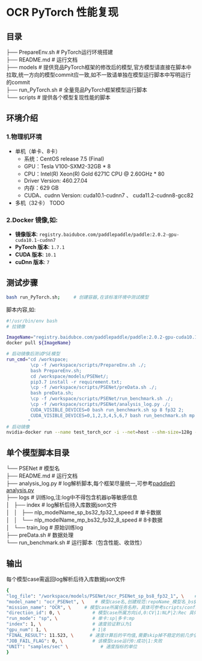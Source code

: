 # OCR PyTorch 性能复现
## 目录 

├── PrepareEnv.sh   # PyTorch运行环境搭建  
├── README.md       # 运行文档  
├── models          # 提供竞品PyTorch框架的修改后的模型,官方模型请直接在脚本中拉取,统一方向的模型commit应一致,如不一致请单独在模型运行脚本中写明运行的commit  
├── run_PyTorch.sh  # 全量竞品PyTorch框架模型运行脚本  
└── scripts         # 提供各个模型复现性能的脚本  

## 环境介绍
### 1.物理机环境
- 单机（单卡、8卡）
  - 系统：CentOS release 7.5 (Final)
  - GPU：Tesla V100-SXM2-32GB * 8
  - CPU：Intel(R) Xeon(R) Gold 6271C CPU @ 2.60GHz * 80
  - Driver Version: 460.27.04
  - 内存：629 GB
  - CUDA、cudnn Version: cuda10.1-cudnn7 、 cuda11.2-cudnn8-gcc82
- 多机（32卡） TODO

### 2.Docker 镜像,如:

- **镜像版本**: `registry.baidubce.com/paddlepaddle/paddle:2.0.2-gpu-cuda10.1-cudnn7`
- **PyTorch 版本**: `1.7.1` 
- **CUDA 版本**: `10.1`
- **cuDnn 版本**: `7`

## 测试步骤
```bash
bash run_PyTorch.sh;     # 创建容器,在该标准环境中测试模型   
```
脚本内容,如:
```bash
#!/usr/bin/env bash
# 拉镜像

ImageName="registry.baidubce.com/paddlepaddle/paddle:2.0.2-gpu-cuda10.1-cudnn7";
docker pull ${ImageName}

# 启动镜像后测试PSE模型
run_cmd="cd /workspace;
         \cp -f /workspace/scripts/PrepareEnv.sh ./;
         bash PrepareEnv.sh;
         cd /workspace/models/PSENet/;
         pip3.7 install -r requirement.txt;
         \cp -f /workspace/scripts/PSENet/preData.sh ./;
         bash preData.sh;
         \cp -f /workspace/scripts/PSENet/run_benchmark.sh ./;
         \cp -f /workspace/scripts/PSENet/analysis_log.py ./;
         CUDA_VISIBLE_DEVICES=0 bash run_benchmark.sh sp 8 fp32 2;
         CUDA_VISIBLE_DEVICES=0,1,2,3,4,5,6,7 bash run_benchmark.sh mp 64 fp32 2;
        "
# 启动镜像
nvidia-docker run --name test_torch_ocr -i --net=host --shm-size=128g -v $PWD:/workspace ${ImageName} /bin/bash -c "${run_cmd}"
```

## 单个模型脚本目录

└── PSENet              # 模型名  
    ├── README.md              # 运行文档  
    ├── analysis_log.py        # log解析脚本,每个框架尽量统一,可参考[paddle的analysis.py](https://github.com/mmglove/benchmark/blob/jp_0907/scripts/analysis.py)  
    ├── logs                   # 训练log,注:log中不得包含机器ip等敏感信息  
    │   ├── index              # log解析后待入库数据json文件   
    │   │   ├── nlp_modelName_sp_bs32_fp32_1_speed  # 单卡数据  
    │   │   └── nlp_modelName_mp_bs32_fp32_8_speed  # 8卡数据  
    │   └── train_log          # 原始训练log  
    ├── preData.sh             # 数据处理  
    └── run_benchmark.sh       # 运行脚本（包含性能、收敛性）  

## 输出

每个模型case需返回log解析后待入库数据json文件

```bash
{
"log_file": "/workspace/models/PSENet/ocr_PSENet_sp_bs8_fp32_1", \    # log 目录,创建规范见PrepareEnv.sh 
"model_name": "ocr_PSENet", \    # 模型case名,创建规范:repoName_模型名_bs${bs_item}_${fp_item} 如:clas_MobileNetv1_bs32_fp32
"mission_name": "OCR", \     # 模型case所属任务名称，具体可参考scripts/config.ini      
"direction_id": 0, \            # 模型case所属方向id,0:CV|1:NLP|2:Rec 具体可参考benchmark/scripts/config.ini    
"run_mode": "sp", \             # 单卡:sp|多卡:mp
"index": 1, \                   # 速度验证默认为1
"gpu_num": 1, \                 # 1|8
"FINAL_RESULT": 11.523, \      # 速度计算后的平均值,需要skip掉不稳定的前几步值
"JOB_FAIL_FLAG": 0, \           # 该模型case运行0:成功|1:失败
"UNIT": "samples/sec" \            # 速度指标的单位 
}

```



